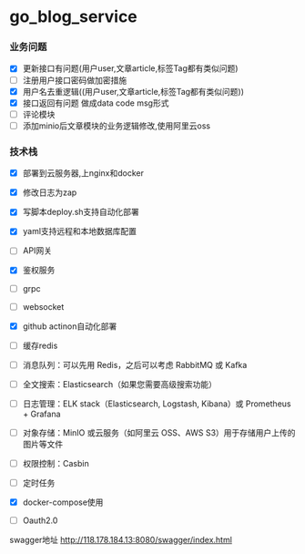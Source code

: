 # go_blog_service

### 业务问题
- [x] 更新接口有问题(用户user,文章article,标签Tag都有类似问题)
- [ ] 注册用户接口密码做加密措施
- [x] 用户名去重逻辑((用户user,文章article,标签Tag都有类似问题))
- [x] 接口返回有问题  做成data  code   msg形式
- [ ] 评论模块
- [ ] 添加minio后文章模块的业务逻辑修改,使用阿里云oss

### 技术栈
- [x] 部署到云服务器,上nginx和docker
- [x] 修改日志为zap
- [x] 写脚本deploy.sh支持自动化部署
- [x] yaml支持远程和本地数据库配置
- [ ] API网关  
- [x] 鉴权服务 
- [ ] grpc 
- [ ] websocket
- [x] github  actinon自动化部署
- [ ] 缓存redis
- [ ] 消息队列：可以先用 Redis，之后可以考虑 RabbitMQ 或 Kafka
- [ ] 全文搜索：Elasticsearch（如果您需要高级搜索功能）
- [ ] 日志管理：ELK stack（Elasticsearch, Logstash, Kibana）或 Prometheus + Grafana
- [ ] 对象存储：MinIO 或云服务（如阿里云 OSS、AWS S3）用于存储用户上传的图片等文件
- [ ] 权限控制：Casbin
- [ ] 定时任务
- [x] docker-compose使用
- [ ] Oauth2.0



swagger地址
http://118.178.184.13:8080/swagger/index.html








 

